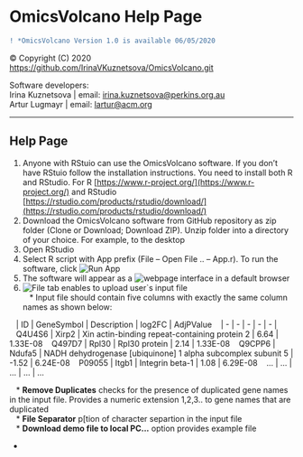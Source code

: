 # OmicsVolcano Help Page


```diff
! *OmicsVolcano Version 1.0 is available 06/05/2020  
```


© Copyright (C) 2020  
https://github.com/IrinaVKuznetsova/OmicsVolcano.git  


  
Software developers:  
Irina Kuznetsova | email: irina.kuznetsova@perkins.org.au  
Artur Lugmayr | email: lartur@acm.org  

------
Help Page  
------

1. Anyone with RStuio can use the OmicsVolcano software. If you don’t have RStuio follow the installation instructions. You need to install both R and RStudio. For R [https://www.r-project.org/](https://www.r-project.org/) and RStudio [https://rstudio.com/products/rstudio/download/](https://rstudio.com/products/rstudio/download/)  
1. Download the OmicsVolcano software from GitHub repository as zip folder (Clone or Download; Download ZIP). Unzip folder into a directory of your choice. For example, to the desktop  
1. Open RStudio   
1. Select R script with App prefix (File – Open File ..  – App.r). To run the software, click ![Run App](https://github.com/IrinaVKuznetsova/OmicsVolcano/tree/master/docs/images/RunApp_image.jpg)  
1. The software will appear as a ![webpage interface](https://github.com/IrinaVKuznetsova/OmicsVolcano/tree/master/docs/images/DashboardInterface_image.jpg) in a default browser   
1. ![File tab](https://github.com/IrinaVKuznetsova/OmicsVolcano/tree/master/docs/images/File_image.jpg) enables to upload user`s input file  
&nbsp;&nbsp;&nbsp;* Input file should contain five columns with exactly the same column names as shown below:  

&nbsp;&nbsp;&nbsp;| ID | GeneSymbol | Description | log2FC | AdjPValue
&nbsp;&nbsp;&nbsp;| - | - | - | - | - | 
&nbsp;&nbsp;&nbsp;Q4U4S6 | Xirp2 | Xin actin-binding repeat-containing protein 2 | 6.64 | 1.33E-08
&nbsp;&nbsp;&nbsp;Q497D7 | Rpl30 | Rpl30 protein | 2.14 | 1.33E-08
&nbsp;&nbsp;&nbsp;Q9CPP6 | Ndufa5 | NADH dehydrogenase [ubiquinone] 1 alpha subcomplex subunit 5 | -1.52 | 6.24E-08
&nbsp;&nbsp;&nbsp;P09055 | Itgb1 | Integrin beta-1 | 1.08 | 6.29E-08
&nbsp;&nbsp;&nbsp;... | ... | ... | ... | ...

&nbsp;&nbsp;&nbsp;* **Remove Duplicates** checks for the presence of duplicated gene names in the input file. Provides a numeric extension 1,2,3.. to gene names that are duplicated  
&nbsp;&nbsp;&nbsp;* **File Separator** p[tion of character separtion in the input file  
&nbsp;&nbsp;&nbsp;* **Download demo file to local PC...** option provides example file  

*
